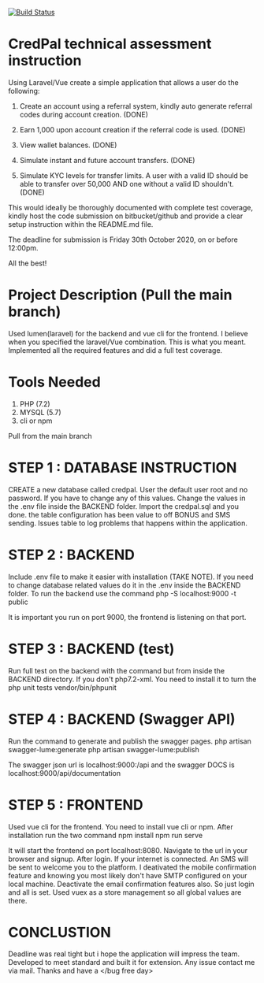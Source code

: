 [![Build Status](https://travis-ci.org/laravel/lumen-framework.svg)](https://travis-ci.org/laravel/lumen-framework)

# CredPal technical assessment instruction

Using Laravel/Vue create a simple application that allows a user do the following:

1.    Create an account using a referral system, kindly auto generate referral codes during account creation. (DONE)

2.    Earn 1,000 upon account creation if the referral code is used. (DONE)

3.    View wallet balances. (DONE)

4.    Simulate instant and future account transfers. (DONE)

5.    Simulate KYC levels for transfer limits. A user with a valid ID should be able to transfer over 50,000 AND one without a valid ID shouldn't. (DONE)

This would ideally be thoroughly documented with complete test coverage, kindly host the code submission on bitbucket/github and provide a clear setup instruction within the README.md file.

The deadline for submission is Friday 30th October 2020, on or before 12:00pm.

All the best!

# Project Description (Pull the main branch)

Used lumen(laravel) for the backend and vue cli for the frontend. I believe when you specified the laravel/Vue combination. This is what you meant. Implemented all the required features and did a full test coverage.

# Tools Needed
1. PHP (7.2)
2. MYSQL (5.7)
3. cli or npm

Pull from the main branch

# STEP 1 : DATABASE INSTRUCTION
CREATE a new database called credpal. User the default user root and no password. If you have to change any of this values. Change the values in the .env file inside the BACKEND folder. Import the credpal.sql and you done. the table configuration has been value to off BONUS and SMS sending. Issues table to log problems that happens within the application.

# STEP 2 : BACKEND
Include .env file to make it easier with installation (TAKE NOTE). If you need to change database related values do it in the .env inside the BACKEND folder. To run the backend use the command
	 php -S localhost:9000 -t public 

It is important you run on port 9000, the frontend is listening on that port.

# STEP 3 : BACKEND (test)
Run full test on the backend with the command but from inside the BACKEND directory. If you don't php7.2-xml. You need to install it to turn the php unit tests
	vendor/bin/phpunit

# STEP 4 : BACKEND (Swagger API)
Run the command to generate and publish the swagger pages. 
	php artisan swagger-lume:generate
	php artisan swagger-lume:publish

The swagger json url is localhost:9000:/api and the swagger DOCS is localhost:9000/api/documentation 


# STEP 5 : FRONTEND
Used vue cli for the frontend. You need to install vue cli or npm. After installation run the two command
	npm install
	npm run serve

It will start the frontend on port localhost:8080. Navigate to the url in your browser and signup. After login. If your internet is connected. An SMS will be sent to welcome you to the platform. I deativated the mobile confirmation feature and knowing you most likely don't have SMTP configured on your local machine. Deactivate the email confirmation features also. So just login and all is set. Used vuex as a store management so all global values are there.

# CONCLUSTION
Deadline was real tight but i hope the application will impress the team. Developed to meet standard and built it for extension. Any issue contact me via mail. Thanks and have a <bug free day> </bug free day>
	

